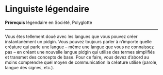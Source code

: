 # Linguiste légendaire

<p><strong>Prérequis</strong> légendaire en Société, Polyglotte</p>
<hr>
<p>Vous êtes tellement doué avec les langues que vous pouvez créer instantanément un pidgin. Vous pouvez toujours parler à n’importe quelle créature qui parle une langue – même une langue que vous ne connaissez pas – en créant une nouvelle langue pidgin qui utilise des termes simplifiés et transmet des concepts de base. Pour ce faire, vous devez d’abord au moins comprendre quel moyen de communication la créature utilise (parole, langue des signes, etc.).</p>